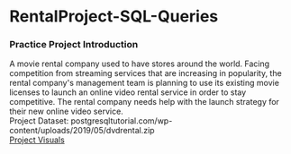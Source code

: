 # RentalProject-SQL-Queries
### Practice Project Introduction
A movie rental company used to have stores around the world. Facing competition from streaming services that are increasing in popularity, the rental company's management team is planning to use its existing movie licenses to launch an online video rental service in order to stay competitive. The rental company needs help with the launch strategy for their new online video service.  
Project Dataset: postgresqltutorial.com/wp-content/uploads/2019/05/dvdrental.zip  
[Project Visuals](https://public.tableau.com/app/profile/justin.turverey/viz/Book1_16418449086550/FilmStatistics)
